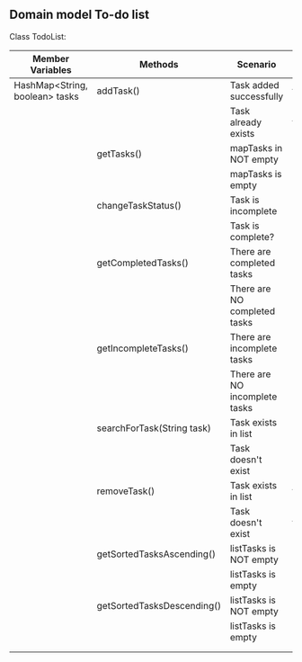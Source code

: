 ## Domain model To-do list

Class TodoList:



| Member Variables               | Methods                    | Scenario                      | Output       |
|--------------------------------|----------------------------|-------------------------------|--------------|
| HashMap<String, boolean> tasks | addTask()                  | Task added successfully       | true         |
|                                |                            | Task already exists           | false        |
|                                | getTasks()                 | mapTasks in NOT empty         | String       |
|                                |                            | mapTasks is empty             | String       |
|                                | changeTaskStatus()         | Task is incomplete            | String?/void |
|                                |                            | Task is complete?             | String?/void |
|                                | getCompletedTasks()        | There are completed tasks     | String       |
|                                |                            | There are NO completed tasks  | String       |
|                                | getIncompleteTasks()       | There are incomplete tasks    | String       |
|                                |                            | There are NO incomplete tasks | String       |
|                                | searchForTask(String task) | Task exists in list           | String/true  |
|                                |                            | Task doesn't exist            | String/false |
|                                | removeTask()               | Task exists in list           | true         |
|                                |                            | Task doesn't exist            | false        |
|                                | getSortedTasksAscending()  | listTasks is NOT empty        | String       |
|                                |                            | listTasks is empty            | String       |
|                                | getSortedTasksDescending() | listTasks is NOT empty        | String       |
|                                |                            | listTasks is empty            | String       |
|                                |                            |                               |              |
|                                |                            |                               |              |

